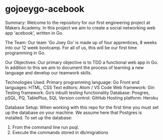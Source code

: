 # gojoeygo-acebook

Summary:
Welcome to the repository for our first engineering project at Makers Academy. In this project we aim to create a social networking web app 'acebook', written in Go.

The Team:
Our team 'Go Joey Go' is made up of four apprentices, 8 weeks into our 12 week bootcamp. For all of us, this will be our first time programming in Go.

Our Objectives:
Our primary objective is to TDD a functional web app in Go.
In addition to this we aim to document the process of learning a new language and develop our teamwork skills.

Technologies Used:
Primary programming language: Go
Front end languages: HTML, CSS
Text editors: Atom / VS Code
Web framework: Gin
Testing framework: Go’s inbuilt testing functionality
Database: Posgres, pSQL, PQ, TablePlus, SQL
Version control: GitHub
Hosting platform: Heroku

Database Setup:
When working with this repo for the first time you must set up the database on your machine. We assume here that Postgres is installed.
To set up the database:
1. From the command line run psql.
2. Execute the commands stored in db/migrations
